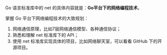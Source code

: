 Go 语言标准库中的 net 的具体内容就是：**Go平台下的网络编程技术**。

掌握 Go 平台下网络编程技术的大致规划：

1. 网络通信原理，比如7层网络通信模型、各种通信协议；
2. 熟悉和理解 net 标准库下的 API；
3. 使用 net 标准库实现具体的项目，比如网络聊天室，可以看看 GitHub 下的开源项目。







